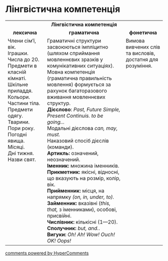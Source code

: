 <div id="hypercomments_widget" class="js-hypercomments-widget invisible"></div>

# Лінгвістична компетенція

<table>
  <tr>
    <td align="center" colspan="3"><b>Лінгвістична компетенція</b></td>
  </tr>
            <tr>
                <td align="center"><b>лексична</b></td>
                <td align="center"><b>граматична</b></td>
                <td align="center"><b>фонетична</b></td>
            </tr>
            <tr>
                <td width="25%" style="vertical-align:top !important;">
                Члени сім’ї, вік.<br>
                Іграшки.<br>
                Числа до 20.<br>
                Предмети в класній кімнаті.<br>
                Шкільне приладдя.<br>
                Кольори.<br>
                Частини тіла.<br>
                Предмети одягу.<br>
                Тварини.<br>
                Пори року.<br>
                Погодні явища.<br>
                Місяці.<br>
                Дні тижня.<br>
                Назви свят.</td>
                <td width="50%" style="vertical-align:top !important;">Граматичні структури засвоюються імпліцитно (шляхом сприймання мовленнєвих зразків у комунікативних ситуаціях). Мовна компетенція (граматична правильність мовлення) формується за рахунок багаторазового вживання мовленнєвих структур.<br>
<b>Дієслово</b>: <i>Past, Future Simple, Present Continuis. to be going...</i><br>
Модальні дієслова <i>can, may, must.</i><br>
Наказовий спосіб дієслів (команди).<br>
<b>Артикль:</b> означений, неозначений.<br>
<b>Іменник:</b>
множина іменників.<br>
<b>Прикметник:</b>
якісні, відносні, що вказують на розмір, колір, вік.<br>
<b>Прийменник:</b>
місця, на напрямку <i>(on, in, under, to).</i><br>
<b>Займенник:</b>
вказівні (<i>this, that,</i> з іменниками), особові, присвійні.<br>
<b>Числівник:</b> кількісні (1—20).<br>
<b>Сполучник:</b> <i>but, and.</i>.<br>
<b>Вигуки:</b> <i>Oh! Ah! Wow! Ouch! OK! Oops!</i><br></td>
                <td width="25%" style="vertical-align:top !important;">Вимова вивчених слів та висловів, достатня для розуміння.</td>
            </tr>
</table>

<div class="js-hypercomments-container">
    <a href="http://hypercomments.com" class="hc-link" title="comments widget">comments powered by HyperComments</a>
</div>